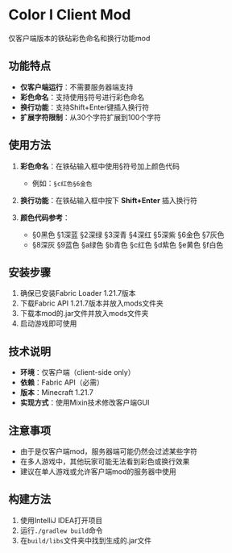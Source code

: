 # Color I Client Mod

仅客户端版本的铁砧彩色命名和换行功能mod

## 功能特点

- **仅客户端运行**：不需要服务器端支持
- **彩色命名**：支持使用§符号进行彩色命名
- **换行功能**：支持Shift+Enter键插入换行符
- **扩展字符限制**：从30个字符扩展到100个字符

## 使用方法

1. **彩色命名**：在铁砧输入框中使用§符号加上颜色代码
   - 例如：`§c红色§6金色`

2. **换行功能**：在铁砧输入框中按下 **Shift+Enter** 插入换行符

3. **颜色代码参考**：
   - §0黑色 §1深蓝 §2深绿 §3深青 §4深红 §5深紫 §6金色 §7灰色
   - §8深灰 §9蓝色 §a绿色 §b青色 §c红色 §d紫色 §e黄色 §f白色

## 安装步骤

1. 确保已安装Fabric Loader 1.21.7版本
2. 下载Fabric API 1.21.7版本并放入mods文件夹
3. 下载本mod的.jar文件并放入mods文件夹
4. 启动游戏即可使用

## 技术说明

- **环境**：仅客户端（client-side only）
- **依赖**：Fabric API（必需）
- **版本**：Minecraft 1.21.7
- **实现方式**：使用Mixin技术修改客户端GUI

## 注意事项

- 由于是仅客户端mod，服务器端可能仍然会过滤某些字符
- 在多人游戏中，其他玩家可能无法看到彩色或换行效果
- 建议在单人游戏或允许客户端mod的服务器中使用

## 构建方法

1. 使用IntelliJ IDEA打开项目
2. 运行`./gradlew build`命令
3. 在`build/libs`文件夹中找到生成的.jar文件